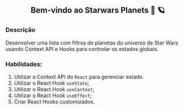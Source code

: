 <h2 align="center">Bem-vindo ao Starwars Planets 🌌 🪐 </h2>

### Descrição
Desenvolver uma lista com filtros de planetas do universo de Star Wars usando Context API e Hooks para controlar os estados globais.

### Habilidades:

1. Utilizar a Context API do `React` para gerenciar estado.
2. Utilizar o React Hook `useState`;
3. Utilizar o React Hook `useContext`;
4. Utilizar o React Hook `useEffect`;
5. Criar React Hooks customizados.
